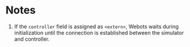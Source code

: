 # Notes
1. If the `controller` field is assigned as `<extern>`, Webots waits during initialization until the connection is established between the simulator 
and controller.
